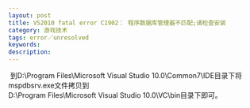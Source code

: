 ```yaml
---
layout: post
title: VS2010 fatal error C1902： 程序数据库管理器不匹配;请检查安装
category: 游戏技术
tags: error／unresolved
keywords: 
description: 
---
```


 到D:\\Program Files\\Microsoft Visual Studio 10.0\\Common7\\IDE目录下将mspdbsrv.exe文件拷贝到D:\\Program Files\\Microsoft Visual Studio 10.0\\VC\\bin目录下即可。







